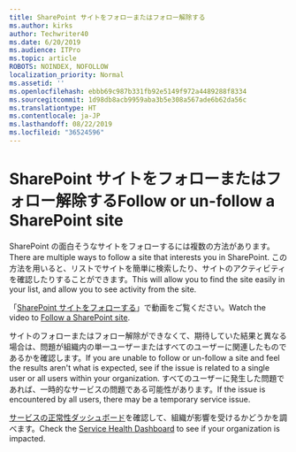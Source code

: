 ```yaml
---
title: SharePoint サイトをフォローまたはフォロー解除する
ms.author: kirks
author: Techwriter40
ms.date: 6/20/2019
ms.audience: ITPro
ms.topic: article
ROBOTS: NOINDEX, NOFOLLOW
localization_priority: Normal
ms.assetid: ''
ms.openlocfilehash: ebbb69c987b331fb92e5149f972a4489288f8334
ms.sourcegitcommit: 1d98db8acb9959aba3b5e308a567ade6b62da56c
ms.translationtype: HT
ms.contentlocale: ja-JP
ms.lasthandoff: 08/22/2019
ms.locfileid: "36524596"
---
```

# <a name="follow-or-un-follow-a-sharepoint-site"></a><span data-ttu-id="eaf2e-102">SharePoint サイトをフォローまたはフォロー解除する</span><span class="sxs-lookup"><span data-stu-id="eaf2e-102">Follow or un-follow a SharePoint site</span></span>

<span data-ttu-id="eaf2e-103">SharePoint の面白そうなサイトをフォローするには複数の方法があります。</span><span class="sxs-lookup"><span data-stu-id="eaf2e-103">There are multiple ways to follow a site that interests you in SharePoint.</span></span> <span data-ttu-id="eaf2e-104">この方法を用いると、リストでサイトを簡単に検索したり、サイトのアクティビティを確認したりすることができます。</span><span class="sxs-lookup"><span data-stu-id="eaf2e-104">This will allow you to find the site easily in your list, and allow you to see activity from the site.</span></span> 

<span data-ttu-id="eaf2e-105">「[SharePoint サイトをフォローする](https://support.office.com/article/Video-Follow-a-SharePoint-site-33DB6FA5-9528-45D7-BCC7-F9C1FAAACAE0)」で動画をご覧ください。</span><span class="sxs-lookup"><span data-stu-id="eaf2e-105">Watch the video to [Follow a SharePoint site](https://support.office.com/article/Video-Follow-a-SharePoint-site-33DB6FA5-9528-45D7-BCC7-F9C1FAAACAE0).</span></span> 

<span data-ttu-id="eaf2e-106">サイトのフォローまたはフォロー解除ができなくて、期待していた結果と異なる場合は、問題が組織内の単一ユーザーまたはすべてのユーザーに関連したものであるかを確認します。</span><span class="sxs-lookup"><span data-stu-id="eaf2e-106">If you are unable to follow or un-follow a site and feel the results aren't what is expected, see if the issue is related to a single user or all users within your organization.</span></span> <span data-ttu-id="eaf2e-107">すべてのユーザーに発生した問題であれば、一時的なサービスの問題である可能性があります。</span><span class="sxs-lookup"><span data-stu-id="eaf2e-107">If the issue is encountered by all users, there may be a temporary service issue.</span></span> 

<span data-ttu-id="eaf2e-108">[サービスの正常性ダッシュボード](https://admin.microsoft.com/AdminPortal/Home#/servicehealth)を確認して、組織が影響を受けるかどうかを調べます。</span><span class="sxs-lookup"><span data-stu-id="eaf2e-108">Check the [Service Health Dashboard](https://admin.microsoft.com/AdminPortal/Home#/servicehealth) to see if your organization is impacted.</span></span>
